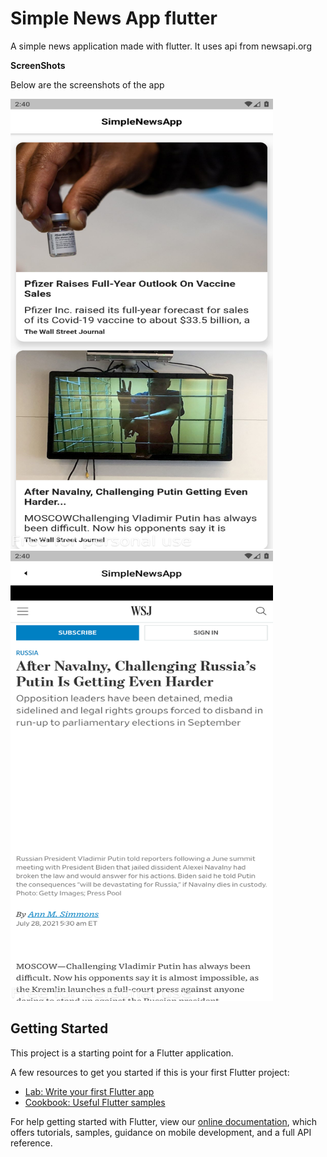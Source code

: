# Simple News App flutter

A simple news application made with flutter. It uses api from newsapi.org

**ScreenShots**

Below are the screenshots of the app



<img src="https://github.com/Blackytuvavwene/simple-news-app/blob/master/screenshot-2021-07-28_14.40.04.783.png" width="420" height="720">             <img src="https://github.com/Blackytuvavwene/simple-news-app/blob/master/screenshot-2021-07-28_14.40.18.684.png" width="420" height="720">


## Getting Started

This project is a starting point for a Flutter application.

A few resources to get you started if this is your first Flutter project:

- [Lab: Write your first Flutter app](https://flutter.dev/docs/get-started/codelab)
- [Cookbook: Useful Flutter samples](https://flutter.dev/docs/cookbook)

For help getting started with Flutter, view our
[online documentation](https://flutter.dev/docs), which offers tutorials,
samples, guidance on mobile development, and a full API reference.
